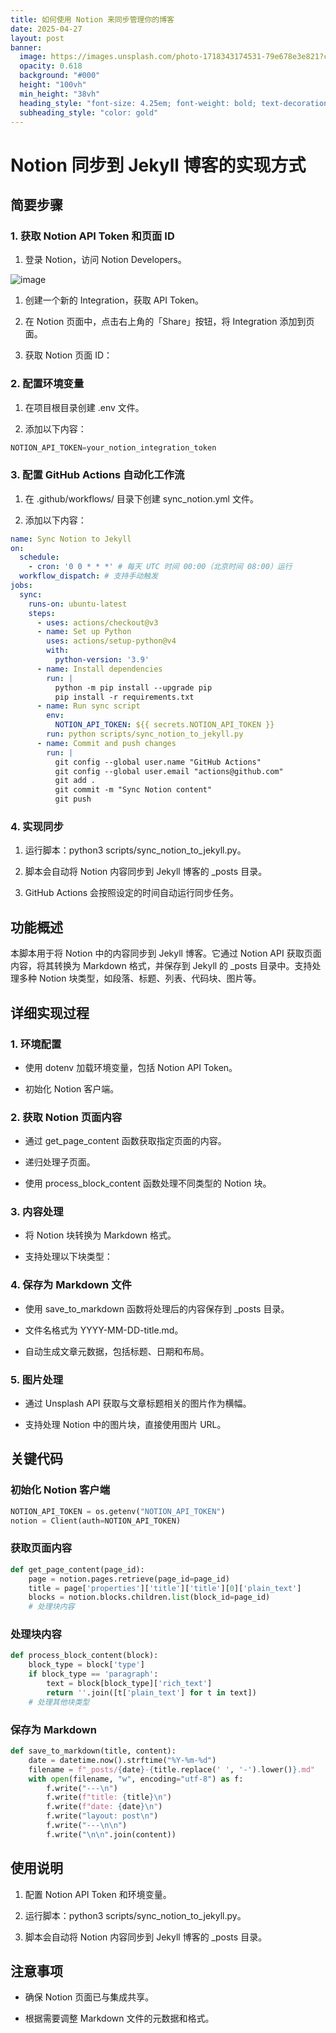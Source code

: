 ```yaml
---
title: 如何使用 Notion 来同步管理你的博客
date: 2025-04-27
layout: post
banner:
  image: https://images.unsplash.com/photo-1718343174531-79e678e3e821?crop=entropy&cs=tinysrgb&fit=max&fm=jpg&ixid=M3w2OTIwMzJ8MHwxfHJhbmRvbXx8fHx8fHx8fDE3NDU3NzEwMjN8&ixlib=rb-4.0.3&q=80&w=1080
  opacity: 0.618
  background: "#000"
  height: "100vh"
  min_height: "38vh"
  heading_style: "font-size: 4.25em; font-weight: bold; text-decoration: underline"
  subheading_style: "color: gold"
---
```


# Notion 同步到 Jekyll 博客的实现方式

## 简要步骤

### 1. 获取 Notion API Token 和页面 ID

1. 登录 Notion，访问 Notion Developers。

![image](https://prod-files-secure.s3.us-west-2.amazonaws.com/a7a0cc5a-89b9-4cda-8686-1fba0ca52f40/d19c1afe-dea5-4312-9333-786b0ba83054/image.png?X-Amz-Algorithm=AWS4-HMAC-SHA256&X-Amz-Content-Sha256=UNSIGNED-PAYLOAD&X-Amz-Credential=ASIAZI2LB466QSOMVD5X%2F20250427%2Fus-west-2%2Fs3%2Faws4_request&X-Amz-Date=20250427T162343Z&X-Amz-Expires=3600&X-Amz-Security-Token=IQoJb3JpZ2luX2VjEMj%2F%2F%2F%2F%2F%2F%2F%2F%2F%2FwEaCXVzLXdlc3QtMiJHMEUCIDqXDy2fx4uKndcICKgDX01uQCQ1IWha%2BulHog3N59%2BjAiEA4hrL6szISI%2BJvmmlAvbZ26Mnk3sHTo884lk2k68nulMq%2FwMIYRAAGgw2Mzc0MjMxODM4MDUiDPmhvify5CZqu3zLRCrcA59NIfTtdJ9q5gpnUuNyiUIu%2BBDYi9jY7saCqdQbZX6Rk0b%2F02WBOpKawGe1rOzqSzVOCmTkz4JNVkWiZLTuwxEAyYjk42pdXWkUnv2G9Mpq2MUr4k8x%2FjZSmQJol53Mu5EaWB6oE3dCWj6jEDWDjnJqs1MjFjqQJmrCAgVV14qsoxi%2Bt3RJQ4kcbJeRdmRo0ZF%2F7nPDPsLPU2bQDDZJYkzI7wcxwj4r6uxDf6%2BQ738tNC6dfgulHEEjq9sTxR8B%2Bdacydo3DBCBvhN0FmH%2FfSY9WT8GcAl2eVa6hCgLDobzKRro28KNp0CgTAPRO9fJUOxRGH12SuRUPfST1sf7IXCBILURR0Cv29emCzxgWReFPG%2BnAjstm3IoIfjOBozEihfJOi%2F6K8Yxu9hMRCkDR98Yrpjk%2FT00fxJxVSOP08OMJP8mlKwCvMRdJeFpSfGNSmxLRY7rWmUoTny8Qtw7euX9AK5PgJ3%2BDt9aCYb18eFzyJmL8wVZmUEE87g6TVH81JKP%2Ff5eeovYeCargafV%2Bc0uqTtz1DFNQ2h%2FfOb2k0vfEcKfNBAaWuhpXt1VZOVLHi18WUKpDG9qq5A%2FO6mu3Xxk0189PNujjuVcgBujuxrIr3SGdV7UOBbPIE17MMusucAGOqUBK6xZpUragK1KaJqqcFi5BlhJk7wDqXSSrJwoE8qGKOMFQvxFRObznnvODFu9pd4FTrNX5WjDiCIShjVK%2B%2F2XiEGe5HRXrmI6sKOppjLSn0vTs1Ea9XVWPcyBvPl8MAuXHY%2F2d2k9WeHB%2BCnGAXOh4hIFotPJDzDksA8gM%2FAmY6N2w42EIQtjXAgDCIcLi8RfMSTQ4rdvLWAhn7duNxB2n9%2FAVhcR&X-Amz-Signature=72ab57aa66c43052613b9392556b778416723d0671abb9f8ae782d8e4912ed00&X-Amz-SignedHeaders=host&x-id=GetObject)

1. 创建一个新的 Integration，获取 API Token。

1. 在 Notion 页面中，点击右上角的「Share」按钮，将 Integration 添加到页面。

1. 获取 Notion 页面 ID：


### 2. 配置环境变量

1. 在项目根目录创建 .env 文件。

1. 添加以下内容：

```javascript
NOTION_API_TOKEN=your_notion_integration_token
```

### 3. 配置 GitHub Actions 自动化工作流

1. 在 .github/workflows/ 目录下创建 sync_notion.yml 文件。

1. 添加以下内容：

```yaml
name: Sync Notion to Jekyll
on:
  schedule:
    - cron: '0 0 * * *' # 每天 UTC 时间 00:00（北京时间 08:00）运行
  workflow_dispatch: # 支持手动触发
jobs:
  sync:
    runs-on: ubuntu-latest
    steps:
      - uses: actions/checkout@v3
      - name: Set up Python
        uses: actions/setup-python@v4
        with:
          python-version: '3.9'
      - name: Install dependencies
        run: |
          python -m pip install --upgrade pip
          pip install -r requirements.txt
      - name: Run sync script
        env:
          NOTION_API_TOKEN: ${{ secrets.NOTION_API_TOKEN }}
        run: python scripts/sync_notion_to_jekyll.py
      - name: Commit and push changes
        run: |
          git config --global user.name "GitHub Actions"
          git config --global user.email "actions@github.com"
          git add .
          git commit -m "Sync Notion content"
          git push
```

### 4. 实现同步

1. 运行脚本：python3 scripts/sync_notion_to_jekyll.py。

1. 脚本会自动将 Notion 内容同步到 Jekyll 博客的 _posts 目录。

1. GitHub Actions 会按照设定的时间自动运行同步任务。

## 功能概述

本脚本用于将 Notion 中的内容同步到 Jekyll 博客。它通过 Notion API 获取页面内容，将其转换为 Markdown 格式，并保存到 Jekyll 的 _posts 目录中。支持处理多种 Notion 块类型，如段落、标题、列表、代码块、图片等。

## 详细实现过程

### 1. 环境配置

- 使用 dotenv 加载环境变量，包括 Notion API Token。

- 初始化 Notion 客户端。

### 2. 获取 Notion 页面内容

- 通过 get_page_content 函数获取指定页面的内容。

- 递归处理子页面。

- 使用 process_block_content 函数处理不同类型的 Notion 块。

### 3. 内容处理

- 将 Notion 块转换为 Markdown 格式。

- 支持处理以下块类型：


### 4. 保存为 Markdown 文件

- 使用 save_to_markdown 函数将处理后的内容保存到 _posts 目录。

- 文件名格式为 YYYY-MM-DD-title.md。

- 自动生成文章元数据，包括标题、日期和布局。

### 5. 图片处理

- 通过 Unsplash API 获取与文章标题相关的图片作为横幅。

- 支持处理 Notion 中的图片块，直接使用图片 URL。

## 关键代码

### 初始化 Notion 客户端

```python
NOTION_API_TOKEN = os.getenv("NOTION_API_TOKEN")
notion = Client(auth=NOTION_API_TOKEN)
```

### 获取页面内容

```python
def get_page_content(page_id):
    page = notion.pages.retrieve(page_id=page_id)
    title = page['properties']['title']['title'][0]['plain_text']
    blocks = notion.blocks.children.list(block_id=page_id)
    # 处理块内容
```

### 处理块内容

```python
def process_block_content(block):
    block_type = block['type']
    if block_type == 'paragraph':
        text = block[block_type]['rich_text']
        return ''.join([t['plain_text'] for t in text])
    # 处理其他块类型
```

### 保存为 Markdown

```python
def save_to_markdown(title, content):
    date = datetime.now().strftime("%Y-%m-%d")
    filename = f"_posts/{date}-{title.replace(' ', '-').lower()}.md"
    with open(filename, "w", encoding="utf-8") as f:
        f.write("---\n")
        f.write(f"title: {title}\n")
        f.write(f"date: {date}\n")
        f.write("layout: post\n")
        f.write("---\n\n")
        f.write("\n\n".join(content))
```

## 使用说明

1. 配置 Notion API Token 和环境变量。

1. 运行脚本：python3 scripts/sync_notion_to_jekyll.py。

1. 脚本会自动将 Notion 内容同步到 Jekyll 博客的 _posts 目录。

## 注意事项

- 确保 Notion 页面已与集成共享。

- 根据需要调整 Markdown 文件的元数据和格式。